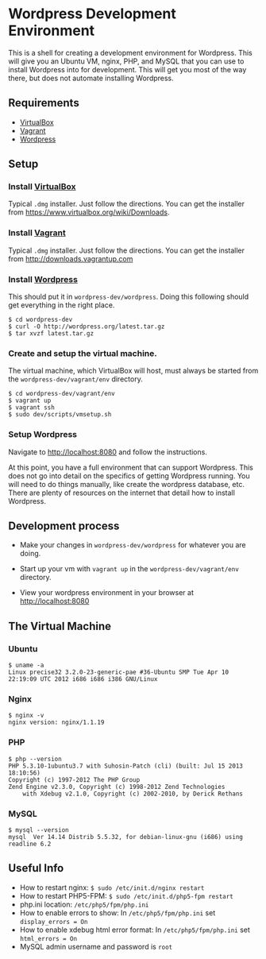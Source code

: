 # Wordpress Development Environment
This is a shell for creating a development environment for Wordpress.  This
will give you an Ubuntu VM, nginx, PHP, and MySQL that you can use to install
Wordpress into for development.  This will get you most of the way there, but
does not automate installing Wordpress.


## Requirements

- [VirtualBox][0]
- [Vagrant][1]
- [Wordpress][2]


## Setup
### Install [VirtualBox][0]
Typical `.dmg` installer.  Just follow the directions.  You can get the
installer from <https://www.virtualbox.org/wiki/Downloads>.


### Install [Vagrant][1]
Typical `.dmg` installer.  Just follow the directions.  You can get the
installer from <http://downloads.vagrantup.com>


### Install [Wordpress][2]
This should put it in `wordpress-dev/wordpress`.  Doing this following should
get everything in the right place.

    $ cd wordpress-dev
    $ curl -O http://wordpress.org/latest.tar.gz
    $ tar xvzf latest.tar.gz


### Create and setup the virtual machine.
The virtual machine, which VirtualBox will host, must always be started from
the `wordpress-dev/vagrant/env` directory.

    $ cd wordpress-dev/vagrant/env
    $ vagrant up
    $ vagrant ssh
    $ sudo dev/scripts/vmsetup.sh


### Setup Wordpress
Navigate to <http://localhost:8080> and follow the instructions.

At this point, you have a full environment that can support Wordpress.  This
does not go into detail on the specifics of getting Wordpress running.  You
will need to do things manually, like create the wordpress database, etc.
There are plenty of resources on the internet that detail how to install
Wordpress.


## Development process

- Make your changes in `wordpress-dev/wordpress` for whatever you are doing.

- Start up your vm with `vagrant up` in the `wordpress-dev/vagrant/env`
  directory.

- View your wordpress environment in your browser at <http://localhost:8080>


## The Virtual Machine
### Ubuntu

    $ uname -a
    Linux precise32 3.2.0-23-generic-pae #36-Ubuntu SMP Tue Apr 10 22:19:09 UTC 2012 i686 i686 i386 GNU/Linux


### Nginx

    $ nginx -v
    nginx version: nginx/1.1.19


### PHP

    $ php --version
    PHP 5.3.10-1ubuntu3.7 with Suhosin-Patch (cli) (built: Jul 15 2013 18:10:56) 
    Copyright (c) 1997-2012 The PHP Group
    Zend Engine v2.3.0, Copyright (c) 1998-2012 Zend Technologies
        with Xdebug v2.1.0, Copyright (c) 2002-2010, by Derick Rethans


### MySQL

    $ mysql --version
    mysql  Ver 14.14 Distrib 5.5.32, for debian-linux-gnu (i686) using readline 6.2


## Useful Info

- How to restart nginx: `$ sudo /etc/init.d/nginx restart`
- How to restart PHP5-FPM: `$ sudo /etc/init.d/php5-fpm restart`
- php.ini location: `/etc/php5/fpm/php.ini`
- How to enable errors to show: In `/etc/php5/fpm/php.ini` set `display_errors = On`
- How to enable xdebug html error format: In `/etc/php5/fpm/php.ini` set `html_errors = On`
- MySQL admin username and password is `root`




[0]: https://www.virtualbox.org/wiki/Downloads
[1]: http://downloads.vagrantup.com
[2]: http://wordpress.org/download
